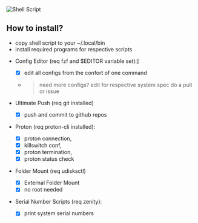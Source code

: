 ![Shell Script](https://img.shields.io/badge/shell_script-%23121011.svg?style=for-the-badge&logo=gnu-bash&logoColor=black&color=purple)

## How to install?
- copy shell script to your ~/.local/bin
- install required programs for respective scripts

* Config Editor (req fzf and $EDITOR variable set):]
   - [x] edit all configs from the confort of one command
   -   > need more configs? edit for respective system spec do a pull or issue

* Ultimate Push (req git installed)
   - [x] push and commit to github repos

* Proton (req proton-cli installed):
   - [x] proton connection, 
   - [x] killswitch conf, 
   - [x] proton termination,
   - [x] proton status check

* Folder Mount (req udisksctl)
   - [x] External Folder Mount
   - [x] no root needed

* Serial Number Scripts (req zenity):
   - [x] print system serial numbers
